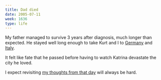 ```yaml
---
title: Dad died
date: 2005-07-11
week: 1636
type: life
---
```


My father managed to survive 3 years after diagnosis, much longer than expected. He stayed well long enough to take Kurt and I to [Germany](/logs/travel/2002-europe/) and [Italy](/logs/travel/2004-italy/).

It felt like fate that he passed before having to watch Katrina devastate the city he loved.

I expect revisiting [my thoughts from that day](/2005/07/11/fatherless.html) will always be hard.
